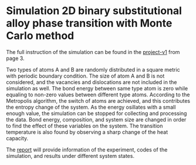 # Simulation 2D binary substitutional alloy phase transition with Monte Carlo method
The full instruction of the simulation can be found in the [project-v1](https://github.com/FengyiLi1102/alloy_phase_transition/blob/master/project-v1.pdf) from page 3.

Two types of atoms A and B are randomly distributed in a square metric with periodic boundary condition. The size of atom A and B is not considered, and the vacancies and dislocations are not included in the simulation as well. The bond energy between same type atom is zero while equaling to non-zero values between different type atoms. According to the Metropolis algorithm, the switch of atoms are achieved, and this contributes the entropy change of the system. As the energy osillates with a small enough value, the simulation can be stopped for collecting and processing the data. Bond energy, composition, and system size are changed in order to find the effect of these variables on the system. The transition temperature is also found by observing a sharp change of the heat capacity.

The [report](https://github.com/FengyiLi1102/alloy_phase_transition/blob/master/Alloy_Phase_Transition_simulation.pdf) will provide information of the experiment, codes of the simulation, and results under different system states. 
